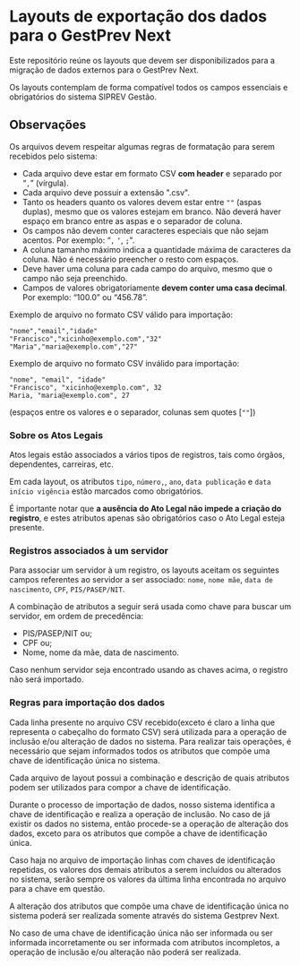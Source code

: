 # Layouts de exportação dos dados para o GestPrev Next

Este repositório reúne os layouts que devem ser disponibilizados para a migração de dados externos para o GestPrev Next.

Os layouts contemplam de forma compatível todos os campos essenciais e obrigatórios do sistema SIPREV Gestão.

## Observações

Os arquivos devem respeitar algumas regras de formatação para serem recebidos pelo sistema:

 - Cada arquivo deve estar em formato CSV **com header** e separado por “`,`” (vírgula).
 - Cada arquivo deve possuir a extensão ".csv".
 - Tanto os headers quanto os valores devem estar entre `""` (aspas duplas), mesmo que os valores estejam em branco. Não deverá haver espaço em branco entre as aspas e o separador de coluna.
 - Os campos não devem conter caracteres especiais que não sejam acentos. Por exemplo: “`,` `‘`, `;`".
 - A coluna tamanho máximo indica a quantidade máxima de caracteres da coluna. Não é necessário preencher o resto com espaços.
 - Deve haver uma coluna para cada campo do arquivo, mesmo que o campo não seja preenchido.
 - Campos de valores obrigatoriamente **devem conter uma casa decimal**. Por exemplo: “100.0” ou “456.78”.

Exemplo de arquivo no formato CSV válido para importação:

```
"nome","email","idade"
"Francisco","xicinho@exemplo.com","32"
"Maria","maria@exemplo.com","27"
```

Exemplo de arquivo no formato CSV inválido para importação:

```
"nome", "email", "idade"
"Francisco", "xicinho@exemplo.com", 32
Maria, "maria@exemplo.com", 27
```

(espaços entre os valores e o separador, colunas sem quotes [`""`])

### Sobre os Atos Legais

Atos legais estão associados a vários tipos de registros, tais como órgãos, dependentes, carreiras, etc.

Em cada layout, os atributos `tipo`, `número,`, `ano`, `data publicação` e `data início vigência` estão marcados como obrigatórios.

É importante notar que **a ausência do Ato Legal não impede a criação do registro**, e estes atributos apenas são obrigatórios caso o Ato Legal esteja presente.


### Registros associados à um servidor

Para associar um servidor à um registro, os layouts aceitam os seguintes campos referentes ao servidor a ser associado: `nome`, `nome mãe`, `data de nascimento`, `CPF`, `PIS/PASEP/NIT`.

A combinação de atributos a seguir será usada como chave para buscar um servidor, em ordem de precedência:

* PIS/PASEP/NIT ou;
* CPF ou;
* Nome, nome da mãe, data de nascimento.

Caso nenhum servidor seja encontrado usando as chaves acima, o registro não será importado.

### Regras para importação dos dados

Cada linha presente no arquivo CSV recebido(exceto é claro a linha que representa o cabeçalho do formato CSV) será utilizada para a operação de inclusão e/ou alteração de dados no sistema. Para realizar tais operações, é necessário que sejam informados todos os atributos que compõe uma chave de identificação única no sistema.

Cada arquivo de layout possui a combinação e descrição de quais atributos podem ser utilizados para compor a chave de identificação.

Durante o processo de importação de dados, nosso sistema identifica a chave de identificação e realiza a operação de inclusão. No caso de já existir os dados no sistema, então procede-se a operação de alteração dos dados, exceto para os atributos que compõe a chave de identificação única.

Caso haja no arquivo de importação linhas com chaves de identificação repetidas, os valores dos demais atributos a serem incluídos ou alterados no sistema, serão sempre os valores da última linha encontrada no arquivo para a chave em questão.

A alteração dos atributos que compõe uma chave de identificação única no sistema poderá ser realizada somente através do sistema Gestprev Next.

No caso de uma chave de identificação única não ser informada ou ser informada incorretamente ou ser informada com atributos incompletos, a operação de inclusão e/ou alteração não poderá ser realizada.

